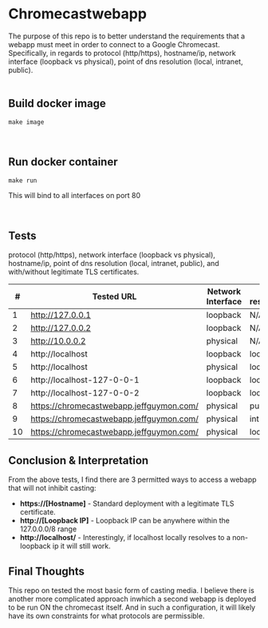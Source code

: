 # Chromecastwebapp
The purpose of this repo is to better understand the requirements that a
webapp must meet in order to connect to a Google Chromecast. Specifically, in
regards to protocol (http/https), hostname/ip, network interface (loopback vs physical),  point of dns resolution (local, intranet, public).
<br />
<br />


## Build docker image
    make image
<br />


## Run docker container
    make run
This will bind to all interfaces on port 80  

<br />
  
  
## Tests
protocol (http/https), network interface (loopback vs physical), hostname/ip, point of dns resolution (local, intranet, public), and with/without legitimate TLS certificates.

| #  | Tested URL        | Network Interface  | DNS resolution | Resolved IP | Results |
|----|-------------------|--------------------|----------------|-------------|---------|
| 1  | http://127.0.0.1  | loopback           | N/A            | 127.0.0.1   | Success |
| 2  | http://127.0.0.2  | loopback           | N/A            | 127.0.0.2   | Success |
| 3  | http://10.0.0.2   | physical           | N/A            | 10.0.0.2    | Failed  |
| 4  | http://localhost  | loopback           | local          | 127.0.0.1   | Success |
| 5  | http://localhost  | physical           | local          | 10.0.0.2    | Success |
| 6  | http://localhost-127-0-0-1 | loopback  | local          | 127.0.0.1   | Failed  |
| 7  | http://localhost-127-0-0-2 | loopback  | local          | 127.0.0.2   | Failed  |
| 8  | https://chromecastwebapp.jeffguymon.com/ | physical | public   | (hidden) | Success |
| 9  | https://chromecastwebapp.jeffguymon.com/ | physical | intranet | 10.0.0.2 | Success |
| 10 | https://chromecastwebapp.jeffguymon.com/ | physical | local    | 10.0.0.2 | Success |


## Conclusion & Interpretation
From the above tests, I find there are 3 permitted ways to access a webapp that will not inhibit casting:
  + **https://[Hostname]** - Standard deployment with a legitimate TLS certificate.
  + **http://[Loopback IP]** - Loopback IP can be anywhere within the 127.0.0.0/8 range
  + **http://localhost/** - Interestingly, if localhost locally resolves to a non-loopback ip it will still work.
  

## Final Thoughts
This repo on tested the most basic form of casting media. I believe there is 
another more complicated approach inwhich a second webapp is deployed to be run
ON the chromecast itself. And in such a configuration, it will likely have its own
constraints for what protocols are permissible.